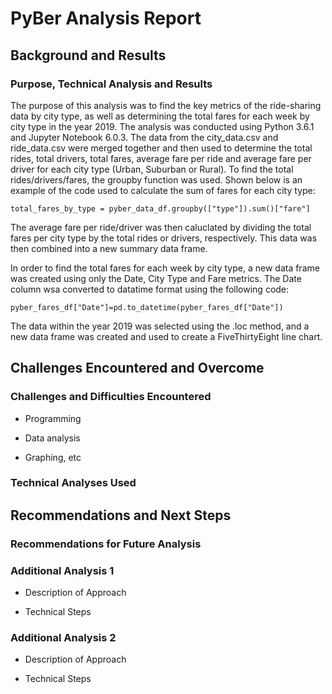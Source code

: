 # PyBer Analysis Report

## Background and Results

### Purpose, Technical Analysis and Results
   
   The purpose of this analysis was to find the key metrics of the ride-sharing data by city type, as well as determining the total fares for each week by city type in the year 2019. The analysis was conducted using Python 3.6.1 and Jupyter Notebook 6.0.3. The data from the city_data.csv and ride_data.csv were merged together and then used to determine the total rides, total drivers, total fares, average fare per ride and average fare per driver for each city type (Urban, Suburban or Rural). To find the total rides/drivers/fares, the groupby function was used. Shown below is an example of the code used to calculate the sum of fares for each city type:
   ```
   total_fares_by_type = pyber_data_df.groupby(["type"]).sum()["fare"]
   ```
   The average fare per ride/driver was then caluclated by dividing the total fares per city type by the total rides or drivers, respectively. This data was then combined into a new summary data frame. 
  
  In order to find the total fares for each week by city type, a new data frame was created using only the Date, City Type and Fare metrics. The Date column wsa converted to datatime format using the following code:
  ```
  pyber_fares_df["Date"]=pd.to_datetime(pyber_fares_df["Date"])
  ```
  The data within the year 2019 was selected using the .loc method, and a new data frame was created and used to create a FiveThirtyEight line chart. 

## Challenges Encountered and Overcome

### Challenges and Difficulties Encountered

* Programming

* Data analysis

* Graphing, etc

### Technical Analyses Used

## Recommendations and Next Steps

### Recommendations for Future Analysis

### Additional Analysis 1

* Description of Approach

* Technical Steps

### Additional Analysis 2

* Description of Approach

* Technical Steps
